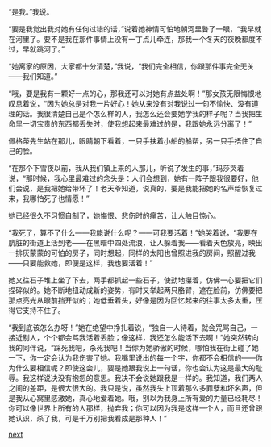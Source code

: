 
“是我。”我说。

“要是我觉出我对她有任何过错的话，”说着她神情可怕地朝河里瞥了一眼，“我早就在河里了。要不是我在那件事情上没有一丁点儿牵连，那我一个冬天的夜晚都度不过，早就跳河了。”

“她离家的原因，大家都十分清楚，”我说，“我们完全相信，你跟那件事完全无关——我们知道。”

“哦，要是我有一颗好一点的心，那我还可以对她有点益处啊！”那女孩无限悔恨地叹息着说，“因为她总是对我一片好心！她从来没有对我说过一句不愉快、没有道理的话。我很清楚自己是个怎么样的人，我怎么还会要她学我的样子呢？当我把生命里一切宝贵的东西都丢失时，使我想起来最难过的是，我跟她永远分离了！”

佩格蒂先生站在那儿，眼睛朝下看着，一只手扶着小船的船帮，另一只手捂住了自己的脸。

“在那个下雪夜以前，我从我们镇上来的人那儿，听说了发生的事，”玛莎哭着说，“那时候，我心里最难过的念头是：人们会想到，她有一阵子跟我很要好，他们会说，是我把她给带坏了！老天爷知道，说真的，要是我能把她的名声给恢复过来，我哪怕死了也情愿！”

她已经很久不习惯自制了，她悔恨、悲伤时的痛苦，让人触目惊心。

“我死了，算不了什么——我能说什么呢？——可我要活着！”她哭着说，“我要在肮脏的街道上活到老——在黑暗中四处流浪，让人躲着我——看着天色放亮，映出一排灰蒙蒙的可怕的房子，同时想起，同样的太阳也曾照进我的房间，照醒过我——只要能救她，即便是这样，我也要活着！”

她又往石子堆上坐了下去，两手都抓起一些石子，使劲地攥着，仿佛一心要把它们捏碎似的。她不断地扭动成新的姿势，有时又举起两只胳臂，遮在脸前，仿佛要把那点亮光从眼前挡开似的；她低垂着头，好像是因为回忆起来的往事太多太重，压得它支持不住了。

“我到底该怎么办呀！”她在绝望中挣扎着说，“独自一人待着，就会咒骂自己，一接近别人，个个都会骂我活着丢脸；像这样，我还怎么能活下去啊！”她突然转向我的同伴说，“踩死我吧，杀死我吧！当你为她骄傲的时候，哪怕我在街上碰了她一下，你一定会认为我伤害了她。我嘴里说出的每一个字，你都不会相信的——你为什么要相信呢？即使这会儿，要是她跟我说上一句话，你也会认为这是最大的耻辱。我这样说决没有抱怨的意思。我决不会说她跟我是一样的。我知道，我们两人之间的差距，是很大很大的。我只是说，虽然我头上顶着那么多罪孽和坏名声，但是我从心窝里感激她，真心地爱着她。哦，别以为我身上所有爱的力量已经耗尽！你可以像世界上所有的人那样，抛弃我；你可以因为我是这样一个人，而且还曾跟她认识，杀了我，可是千万别把我看成是那种人！”

[next](page606)